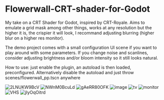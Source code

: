 # Flowerwall-CRT-shader-for-Godot
My take on a CRT Shader for Godot, inspired by CRT-Royale.
Aims to emulate a grid mask among other things, works at any resolution but the higher it is, the crispier it will look, I recommand adjusting blurring (higher blur on a higher res monitor).

The demo project comes with a small configuration UI scene if you want to play around with some parameters.
If you change noise and scanlines, consider adjusting brightness and/or bloom intensity so it still looks natural.

How to use: just enable the plugin, an autoload is then loaded, preconfigured. Alternatively disable the autoload and just throw scenes/flowerwall_pp.tscn anywhere

![2LNUKW9BcV](https://github.com/Art-Michel/Flowerwall-CRT-shader-for-Godot/assets/37030911/4eb0a3c4-0987-47e5-bdb5-e5e7dd89ce18)
![NWnM0BcuLd](https://github.com/Art-Michel/Flowerwall-CRT-shader-for-Godot/assets/37030911/593563bc-2e7d-462f-ad12-fd846bcab83a)
![gAeRR80OFK](https://github.com/Art-Michel/Flowerwall-CRT-shader-for-Godot/assets/37030911/041452d6-afc1-4e2f-98ad-9d4ee06a08cc)
![image](https://github.com/Art-Michel/Flowerwall-CRT-shader-for-Godot/assets/37030911/4d7d2116-fae1-465d-9f40-9ce21affe6f9)
![tv](https://github.com/Art-Michel/Flowerwall-CRT-shader-for-Godot/assets/37030911/98c26fc6-a2df-4b0d-830b-716b0bd1529a)
![monitor](https://github.com/Art-Michel/Flowerwall-CRT-shader-for-Godot/assets/37030911/33feaba9-6d51-4950-9d7d-5d3c07f50d6b)
![VHS](https://github.com/Art-Michel/Flowerwall-CRT-shader-for-Godot/assets/37030911/97ae6606-1198-4dc3-98e1-488d4d14c9c2)
![jIyOqOitrd](https://github.com/Art-Michel/Flowerwall-CRT-shader-for-Godot/assets/37030911/1735399a-e619-4f5a-890f-d72f57ce841b)
